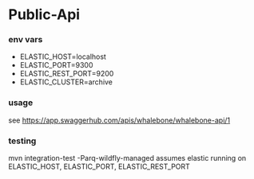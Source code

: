 # Public-Api

### env vars

- ELASTIC_HOST=localhost
- ELASTIC_PORT=9300
- ELASTIC_REST_PORT=9200
- ELASTIC_CLUSTER=archive

### usage

see https://app.swaggerhub.com/apis/whalebone/whalebone-api/1

### testing

mvn integration-test -Parq-wildfly-managed
assumes elastic running on ELASTIC_HOST, ELASTIC_PORT, ELASTIC_REST_PORT
